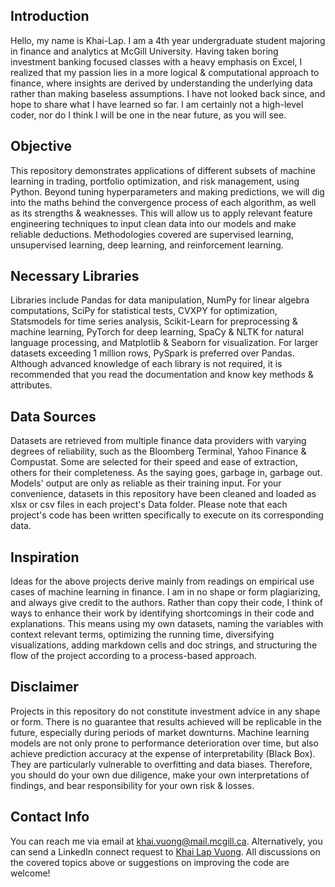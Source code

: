 ## Introduction 

Hello, my name is Khai-Lap. I am a 4th year undergraduate student majoring in finance and analytics at McGill University. Having taken boring investment banking focused classes with a heavy emphasis on Excel, I realized that my passion lies in a more logical & computational approach to finance, where insights are derived by understanding the underlying data rather than making baseless assumptions. I have not looked back since, and hope to share what I have learned so far. I am certainly not a high-level coder, nor do I think I will be one in the near future, as you will see.

## Objective

This repository demonstrates applications of different subsets of machine learning in trading, portfolio optimization, and risk management, using Python. Beyond tuning hyperparameters and making predictions, we will dig into the maths behind the convergence process of each algorithm, as well as its strengths & weaknesses. This will allow us to apply relevant feature engineering techniques to input clean data into our models and make reliable deductions. Methodologies covered are supervised learning, unsupervised learning, deep learning, and reinforcement learning.

## Necessary Libraries

Libraries include Pandas for data manipulation, NumPy for linear algebra computations, SciPy for statistical tests, CVXPY for optimization, Statsmodels for time series analysis, Scikit-Learn for preprocessing & machine learning, PyTorch for deep learning, SpaCy & NLTK for natural language processing, and Matplotlib & Seaborn for visualization. For larger datasets exceeding 1 million rows, PySpark is preferred over Pandas. Although advanced knowledge of each library is not required, it is recommended that you read the documentation and know key methods & attributes.

## Data Sources

Datasets are retrieved from multiple finance data providers with varying degrees of reliability, such as the Bloomberg Terminal, Yahoo Finance & Compustat. Some are selected for their speed and ease of extraction, others for their completeness. As the saying goes, garbage in, garbage out. Models' output are only as reliable as their training input. For your convenience, datasets in this repository have been cleaned and loaded as xlsx or csv files in each project's Data folder. Please note that each project's code has been written specifically to execute on its corresponding data.

## Inspiration

Ideas for the above projects derive mainly from readings on empirical use cases of machine learning in finance. I am in no shape or form plagiarizing, and always give credit to the authors. Rather than copy their code, I think of ways to enhance their work by identifying shortcomings in their code and explanations. This means using my own datasets, naming the variables with context relevant terms, optimizing the running time, diversifying visualizations, adding markdown cells and doc strings, and structuring the flow of the project according to a process-based approach.  

## Disclaimer

Projects in this repository do not constitute investment advice in any shape or form. There is no guarantee that results achieved will be replicable in the future, especially during periods of market downturns. Machine learning models are not only prone to performance deterioration over time, but also achieve prediction accuracy at the expense of interpretability (Black Box). They are particularly vulnerable to overfitting and data biases. Therefore, you should do your own due diligence, make your own interpretations of findings, and bear responsibility for your own risk & losses.

## Contact Info

You can reach me via email at khai.vuong@mail.mcgill.ca. Alternatively, you can send a LinkedIn connect request to [Khai Lap Vuong](https://www.linkedin.com/in/khai-lap-vuong/). All discussions on the covered topics above or suggestions on improving the code are welcome!
